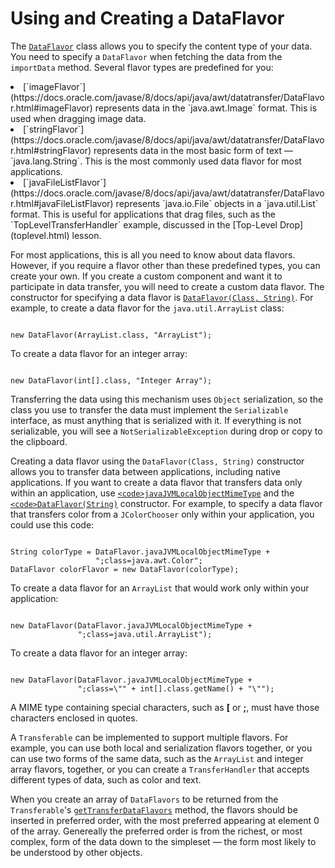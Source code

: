 
# Using and Creating a DataFlavor

The 
[`DataFlavor`](https://docs.oracle.com/javase/8/docs/api/java/awt/datatransfer/DataFlavor.html) class allows you to specify the content type of your data. You need to specify a `DataFlavor` when fetching the data from the `importData` method. Several flavor types are predefined for you:

<li>
[`imageFlavor`](https://docs.oracle.com/javase/8/docs/api/java/awt/datatransfer/DataFlavor.html#imageFlavor) represents data in the `java.awt.Image` format. This is used when dragging image data.</li>
<li>
[`stringFlavor`](https://docs.oracle.com/javase/8/docs/api/java/awt/datatransfer/DataFlavor.html#stringFlavor) represents data in the most basic form of text &#8212; `java.lang.String`. This is the most commonly used data flavor for most applications.</li>
<li>
[`javaFileListFlavor`](https://docs.oracle.com/javase/8/docs/api/java/awt/datatransfer/DataFlavor.html#javaFileListFlavor) represents `java.io.File` objects in a `java.util.List` format. This is useful for applications that drag files, such as the `TopLevelTransferHandler` example, discussed in the 
[Top-Level Drop](toplevel.html) lesson.</li>

For most applications, this is all you need to know about data flavors. However, if you require a flavor other than these predefined types, you can create your own. If you create a custom component and want it to participate in data transfer, you will need to create a custom data flavor. The constructor for specifying a data flavor is 
[`DataFlavor(Class, String)`](https://docs.oracle.com/javase/8/docs/api/java/awt/datatransfer/DataFlavor.html#DataFlavor-java.lang.Class-java.lang.String-). For example, to create a data flavor for the `java.util.ArrayList` class:

```

new DataFlavor(ArrayList.class, "ArrayList");

```

To create a data flavor for an integer array:

```

new DataFlavor(int[].class, "Integer Array");

```

Transferring the data using this mechanism uses `Object` serialization, so the class you use to transfer the data must implement the `Serializable` interface, as must anything that is serialized with it. If everything is not serializable, you will see a `NotSerializableException` during drop or copy to the clipboard.

Creating a data flavor using the `DataFlavor(Class, String)` constructor allows you to transfer data between applications, including native applications. If you want to create a data flavor that transfers data only within an application, use 
[`<code>javaJVMLocalObjectMimeType`</code>](https://docs.oracle.com/javase/8/docs/api/java/awt/datatransfer/DataFlavor.html#javaJVMLocalObjectMimeType) and the 
[`<code>DataFlavor(String)`</code>](https://docs.oracle.com/javase/8/docs/api/java/awt/datatransfer/DataFlavor.html#DataFlavor-java.lang.String-) constructor. For example, to specify a data flavor that transfers color from a `JColorChooser` only within your application, you could use this code:

```

String colorType = DataFlavor.javaJVMLocalObjectMimeType +
                   ";class=java.awt.Color";
DataFlavor colorFlavor = new DataFlavor(colorType);

```

To create a data flavor for an `ArrayList` that would work only within your application:

```

new DataFlavor(DataFlavor.javaJVMLocalObjectMimeType +
               ";class=java.util.ArrayList");

```

To create a data flavor for an integer array:

```

new DataFlavor(DataFlavor.javaJVMLocalObjectMimeType +
               ";class=\"" + int[].class.getName() + "\"");

```

A MIME type containing special characters, such as **[** or **;**, must have those characters enclosed in quotes.

A `Transferable` can be implemented to support multiple flavors. For example, you can use both local and serialization flavors together, or you can use two forms of the same data, such as the `ArrayList` and integer array flavors, together, or you can create a `TransferHandler` that accepts different types of data, such as color and text.

When you create an array of `DataFlavors` to be returned from the `Transferable`'s 
[`getTransferDataFlavors`](https://docs.oracle.com/javase/8/docs/api/java/awt/datatransfer/Transferable.html#getTransferDataFlavors--) method, the flavors should be inserted in preferred order, with the most preferred appearing at element 0 of the array. Genereally the preferred order is from the richest, or most complex, form of the data down to the simpleset &#8212; the form most likely to be understood by other objects.

